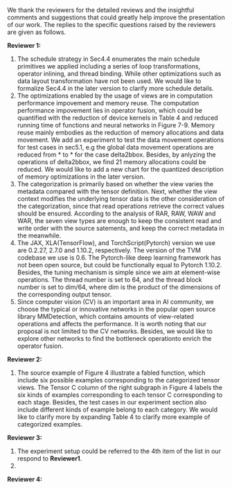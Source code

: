 We thank the reviewers for the detailed reviews and the insightful comments and suggestions that could greatly help improve the presentation of our work.
The replies to the specific questions raised by the reviewers are given as follows.


**Reviewer 1:**
1. The schedule strategy in Sec4.4 enumerates the main schedule primitives we applied including a series of loop transformations, operator inlining, 
and thread binding. While other optimizations such as data layout transformation have not been used. We would like to formalize Sec4.4 in the later 
version to clarify more schedule details.
2. The optimizations enabled by the usage of views are in computation performance impovement and memory reuse. The computation performance
impovement lies in operator fusion, which could be quantified with the reduction of device kernels in Table 4 and reduced running time of functions and 
neural networks in Figure 7-9. Memory reuse mainly embodies as the reduction of memory allocations and data movement. We add an experiment to test 
the data movement operations for test cases in sec5.1, e.g the global data movement operations are reduced from * to * for the case delta2bbox. Besides,
by anlyzing the operations of delta2bbox, we find 21 memory allocations could be reduced. We would like to add a new chart for the 
quantized description of memory optimizations in the later version.
3. The categorization is primarily based on whether the view varies the metadata compared with the tensor definition. Next, whether the view context 
modifies the underlying tensor data is the other consideration of the categorization, since that read operations retrieve the correct values
should be ensured. According to the analysis of RAR, RAW, WAW and WAR, the seven view types are enough to keep the consistent read and write order 
with the source satements, and keep the correct metadata in the meanwhile.
4. The JAX, XLA(TensorFlow), and TorchScript(Pytorch) version we use are 0.2.27, 2.7.0 and 1.10.2, respectively. The version of the 
TVM codebase we use is 0.6. The Pytorch-like deep learning framework has not been open source, but could be functionally equal to 
Pytorch 1.10.2. Besides, the tuning mechanism is simple since we aim at element-wise operations. The thread number is set to 64, and the 
thread block number is set to dim/64, where dim is the product of the dimensions of the corresponding output tensor.
5. Since computer vision (CV) is an important area in AI community, we choose the typical or innovative networks 
in the popular open source library MMDetection, which contains amounts of view-related operations and affects the performance. 
It is worth noting that our proposal is not limited to the CV networks. Besides, we would like to explore other networks to 
find the bottleneck operationto enrich the operator fusion.

**Reviewer 2:**
1. The source example of Figure 4 illustrate a fabled function, which include six possible examples corresponding to the categorized tensor views.
The Tensor C column of the right subgraph in Figure 4 labels the six kinds of examples corresponding to each tensor C corresponding to each stage.
Besides, the test cases in our experiment section also include different kinds of example belong to each category. We would like to clarify more
by expanding Table 4 to clarify more example of categorized examples.

**Reviewer 3:**
1. The experiment setup could be referred to the 4th item of the list in our respond to **Reviewer1**.
2. 

**Reviewer 4:**
